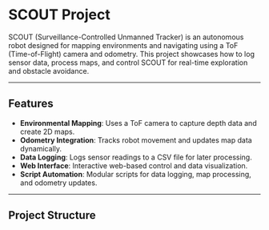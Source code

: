 # SCOUT Project

SCOUT (Surveillance-Controlled Unmanned Tracker) is an autonomous robot designed for mapping environments and navigating using a ToF (Time-of-Flight) camera and odometry. This project showcases how to log sensor data, process maps, and control SCOUT for real-time exploration and obstacle avoidance.

---

## **Features**
- **Environmental Mapping**: Uses a ToF camera to capture depth data and create 2D maps.
- **Odometry Integration**: Tracks robot movement and updates map data dynamically.
- **Data Logging**: Logs sensor readings to a CSV file for later processing.
- **Web Interface**: Interactive web-based control and data visualization.
- **Script Automation**: Modular scripts for data logging, map processing, and odometry updates.

---

## **Project Structure**
